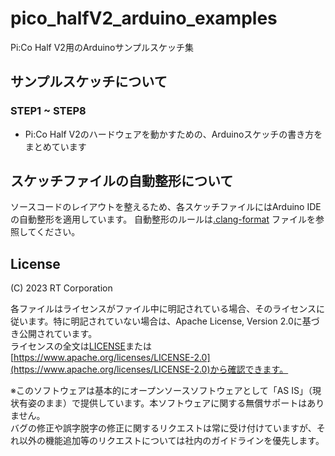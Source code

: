 # pico_halfV2_arduino_examples
Pi:Co Half V2用のArduinoサンプルスケッチ集


## サンプルスケッチについて

### STEP1 ~ STEP8

- Pi:Co Half V2のハードウェアを動かすための、Arduinoスケッチの書き方をまとめています


## スケッチファイルの自動整形について

ソースコードのレイアウトを整えるため、各スケッチファイルにはArduino IDEの自動整形を適用しています。
自動整形のルールは[.clang-format](.clang-format) ファイルを参照してください。

## License

(C) 2023 RT Corporation

各ファイルはライセンスがファイル中に明記されている場合、そのライセンスに従います。特に明記されていない場合は、Apache License, Version 2.0に基づき公開されています。  
ライセンスの全文は[LICENSE](./LICENSE)または[https://www.apache.org/licenses/LICENSE-2.0](https://www.apache.org/licenses/LICENSE-2.0)から確認できます。

※このソフトウェアは基本的にオープンソースソフトウェアとして「AS IS」（現状有姿のまま）で提供しています。本ソフトウェアに関する無償サポートはありません。  
バグの修正や誤字脱字の修正に関するリクエストは常に受け付けていますが、それ以外の機能追加等のリクエストについては社内のガイドラインを優先します。

